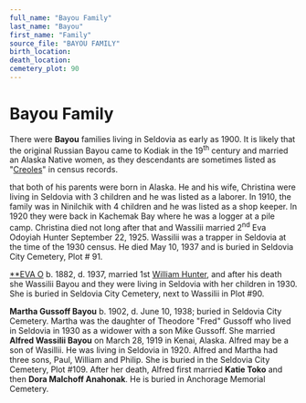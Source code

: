 ```yaml
---
full_name: "Bayou Family"
last_name: "Bayou"
first_name: "Family"
source_file: "BAYOU FAMILY"
birth_location:
death_location:
cemetery_plot: 90
---
```

# Bayou Family

There were **Bayou** families living in Seldovia as early as 1900. It is
likely that the original Russian Bayou came to Kodiak in the
19<sup>th</sup> century and married an Alaska Native women, as they
descendants are sometimes listed as
"[Creoles](RUSSIAN%20CREOLES%20in%20SELDOVIA.md)" in census records.

that both of his parents were born in Alaska. He and his wife, Christina
were living in Seldovia with 3 children and he was listed as a laborer.
In 1910, the family was in Ninilchik with 4 children and he was listed
as a shop keeper. In 1920 they were back in Kachemak Bay where he was a
logger at a pile camp. Christina died not long after that and Wassilii
married 2<sup>nd</sup> Eva Odoyiah Hunter September 22, 1925. Wassilii
was a trapper in Seldovia at the time of the 1930 census. He died May
10, 1937 and is buried in Seldovia City Cemetery, Plot \# 91.

[**EVA O](./Bayou_Eva_Hunter.md) b. 1882, d. 1937, married 1st
[William Hunter](../_families/Hunter_Family.md), and after his death she Wassilii
Bayou and they were living in Seldovia with her children in 1930. She is
buried in Seldovia City Cemetery, next to Wassilii in Plot \#90.

**Martha Gussoff Bayou** b. 1902, d. June 10, 1938; buried in Seldovia
City Cemetery. Martha was the daughter of Theodore "Fred" Gussoff who
lived in Seldovia in 1930 as a widower with a son Mike Gussoff. She
married **Alfred Wassilii Bayou** on March 28, 1919 in Kenai, Alaska.
Alfred may be a son of Wasillii. He was living in Seldovia in 1920.
Alfred and Martha had three sons, Paul, William and Philip. She is
buried in the Seldovia City Cemetery, Plot \#109. After her death,
Alfred first married **Katie Toko** and then **Dora Malchoff Anahonak**.
He is buried in Anchorage Memorial Cemetery.
